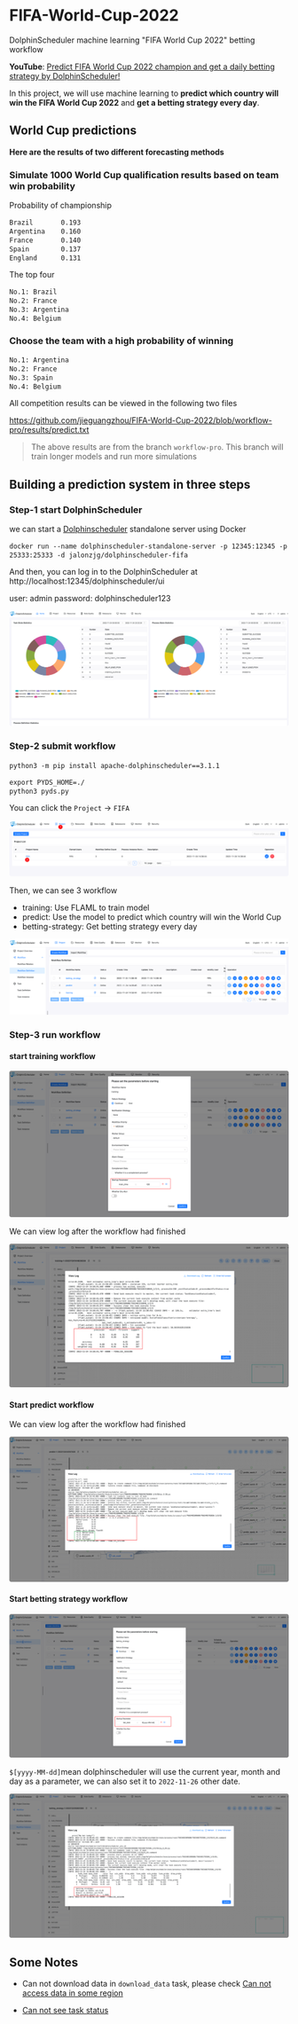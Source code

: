 

# FIFA-World-Cup-2022

DolphinScheduler machine learning "FIFA World Cup 2022" betting workflow

**YouTube**: [Predict FIFA World Cup 2022 champion and get a daily betting strategy by DolphinScheduler!](https://www.youtube.com/watch?v=pXBINJR2l5Y)

In this project, we will use machine learning to **predict which country will win the FIFA World Cup 2022** and **get a betting strategy every day**.


## World Cup predictions

**Here are the results of two different forecasting methods**

### Simulate 1000 World Cup qualification results based on team win probability

Probability of championship

```
Brazil       0.193
Argentina    0.160
France       0.140
Spain        0.137
England      0.131

```

The top four

```
No.1: Brazil
No.2: France
No.3: Argentina
No.4: Belgium

```

### Choose the team with a high probability of winning

```
No.1: Argentina
No.2: France
No.3: Spain
No.4: Belgium
```

All competition results can be viewed in the following two files

https://github.com/jieguangzhou/FIFA-World-Cup-2022/blob/workflow-pro/results/predict.txt

>  The above results are from the branch `workflow-pro`. This branch will train longer models and run more simulations





## Building a prediction system in three steps

### Step-1 start DolphinScheduler

we can start a [Dolphinscheduler](https://dolphinscheduler.apache.org) standalone server using Docker

```shell
docker run --name dolphinscheduler-standalone-server -p 12345:12345 -p 25333:25333 -d jalonzjg/dolphinscheduler-fifa
```

And then, you can log in to the DolphinScheduler at http://localhost:12345/dolphinscheduler/ui

user: admin
password: dolphinscheduler123

![image-20221124232236471](img/image-20221124232236471.png)

### Step-2 submit workflow

```shell
python3 -m pip install apache-dolphinscheduler==3.1.1
```

```shell
export PYDS_HOME=./
python3 pyds.py
```



You can click the `Project` -> `FIFA`

![image-20221124231716302](img/image-20221124231716302.png)



Then, we can see 3 workflow

- training: Use FLAML to train model
- predict: Use the model to predict which country will win the World Cup
- betting-strategy: Get betting strategy every day

![image-20221124231751744](img/image-20221124231751744.png)



### Step-3 run workflow

#### start training workflow

![image-20221124231816267](img/image-20221124231816267.png)



We can view log after the workflow had finished

![image-20221124231849652](img/image-20221124231849652.png)



#### Start predict workflow

We can view log after the workflow had finished

![image-20221124232014546](img/image-20221124232014546.png)



#### Start betting strategy workflow

![image-20221124232037988](img/image-20221124232037988.png)



`$[yyyy-MM-dd]`mean dolphinscheduler will use  the current year, month and day as a parameter, we can also set it to `2022-11-26` other date.



![image-20221124232109784](img/image-20221124232109784.png)


## Some Notes

- Can not download data in `download_data` task, please check [Can not access data in some region](https://github.com/jieguangzhou/FIFA-World-Cup-2022/issues/1)

- [Can not see task status](https://github.com/jieguangzhou/FIFA-World-Cup-2022/issues/3)
